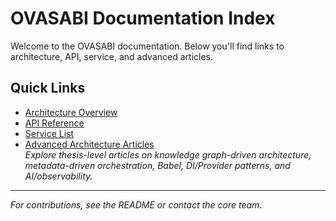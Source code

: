 # OVASABI Documentation Index

Welcome to the OVASABI documentation. Below you'll find links to architecture, API, service, and advanced articles.

## Quick Links

- [Architecture Overview](architecture/README.md)
- [API Reference](api/)
- [Service List](services/service_list.md)
- [Advanced Architecture Articles](articles/index.md)  
  *Explore thesis-level articles on knowledge graph-driven architecture, metadata-driven orchestration, Babel, DI/Provider patterns, and AI/observability.*

---

*For contributions, see the README or contact the core team.*
